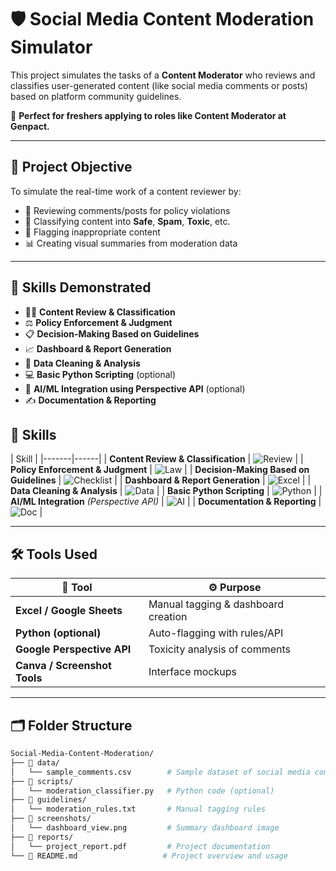 # 🛡️ Social Media Content Moderation Simulator

This project simulates the tasks of a **Content Moderator** who reviews and classifies user-generated content (like social media comments or posts) based on platform community guidelines.

🎯 **Perfect for freshers applying to roles like Content Moderator at Genpact.**

---

## 📌 Project Objective

To simulate the real-time work of a content reviewer by:
- 🔎 Reviewing comments/posts for policy violations
- 🧠 Classifying content into **Safe**, **Spam**, **Toxic**, etc.
- 🚩 Flagging inappropriate content
- 📊 Creating visual summaries from moderation data

---

## 🧠 Skills Demonstrated

- 🕵️‍♂️ **Content Review & Classification**
- ⚖️ **Policy Enforcement & Judgment**
- 📋 **Decision-Making Based on Guidelines**
- 📈 **Dashboard & Report Generation**
- 🧮 **Data Cleaning & Analysis**
- 💻 **Basic Python Scripting** (optional)
- 🤖 **AI/ML Integration using Perspective API** (optional)
- ✍️ **Documentation & Reporting**

## 🧠 Skills

| Skill |
|-------|------|
| **Content Review & Classification** | ![Review](https://img.icons8.com/fluency/24/clipboard.png) |
| **Policy Enforcement & Judgment** | ![Law](https://img.icons8.com/color/24/law.png) |
| **Decision-Making Based on Guidelines** | ![Checklist](https://img.icons8.com/color/24/checklist--v1.png) |
| **Dashboard & Report Generation** | ![Excel](https://img.icons8.com/color/24/microsoft-excel-2019.png) |
| **Data Cleaning & Analysis** | ![Data](https://img.icons8.com/office/24/data.png) |
| **Basic Python Scripting** | ![Python](https://img.icons8.com/color/24/python--v1.png) |
| **AI/ML Integration** *(Perspective API)* | ![AI](https://img.icons8.com/external-flat-juicy-fish/24/external-ai-artificial-intelligence-flat-flat-juicy-fish.png) |
| **Documentation & Reporting** | ![Doc](https://img.icons8.com/color/24/ms-word.png) |

---

## 🛠️ Tools Used

| 🧰 Tool | ⚙️ Purpose |
|--------|------------|
| **Excel / Google Sheets** | Manual tagging & dashboard creation |
| **Python (optional)** | Auto-flagging with rules/API |
| **Google Perspective API** | Toxicity analysis of comments |
| **Canva / Screenshot Tools** | Interface mockups |

---

## 🗂️ Folder Structure

```bash
Social-Media-Content-Moderation/
├── 📁 data/
│   └── sample_comments.csv        # Sample dataset of social media comments
├── 📁 scripts/
│   └── moderation_classifier.py   # Python code (optional)
├── 📁 guidelines/
│   └── moderation_rules.txt       # Manual tagging rules
├── 📁 screenshots/
│   └── dashboard_view.png         # Summary dashboard image
├── 📁 reports/
│   └── project_report.pdf         # Project documentation
└── 📄 README.md                   # Project overview and usage
